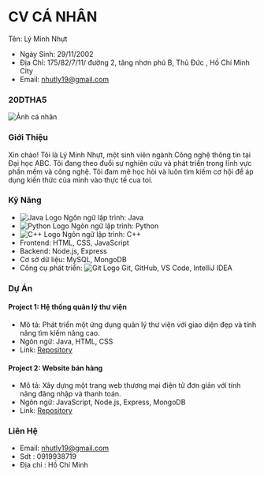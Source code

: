 
# CV CÁ NHÂN

  Tên: Lý Minh Nhựt
- Ngày Sinh: 29/11/2002
- Địa Chỉ: 175/82/7/11/ đường 2, tăng nhơn phú B, Thủ Đức , Hồ Chí Minh City
- Email: nhutly19@gmail.com
### 20DTHA5

![Ảnh cá nhân](https://scontent.fsgn1-1.fna.fbcdn.net/v/t39.30808-1/399505342_3584135855235746_983175597750843886_n.jpg?stp=cp6_dst-jpg_p320x320&_nc_cat=102&ccb=1-7&_nc_sid=5f2048&_nc_ohc=rLbUSXp9IA8AX_6rI-x&_nc_ht=scontent.fsgn1-1.fna&oh=00_AfBPwzh05Gx3zyXOI2EArXN71nmsd0ZFpG4MlQwe0q21GQ&oe=6602D56D)



### Giới Thiệu

Xin chào! Tôi là Lý Minh Nhựt, một sinh viên ngành Công nghệ thông tin tại Đại học ABC. Tôi đang theo đuổi sự nghiên cứu và phát triển trong lĩnh vực phần mềm và công nghệ. Tôi đam mê học hỏi và luôn tìm kiếm cơ hội để áp dụng kiến thức của mình vào thực tế cua toi.

### Kỹ Năng

- ![Java Logo](https://upload.wikimedia.org/wikipedia/en/thumb/3/30/Java_programming_language_logo.svg/80px-Java_programming_language_logo.svg.png) Ngôn ngữ lập trình: Java
- ![Python Logo](https://upload.wikimedia.org/wikipedia/commons/thumb/c/c3/Python-logo-notext.svg/80px-Python-logo-notext.svg.png) Ngôn ngữ lập trình: Python
- ![C++ Logo](https://upload.wikimedia.org/wikipedia/commons/thumb/1/18/ISO_C%2B%2B_Logo.svg/80px-ISO_C%2B%2B_Logo.svg.png) Ngôn ngữ lập trình: C++
- Frontend: HTML, CSS, JavaScript
- Backend: Node.js, Express
- Cơ sở dữ liệu: MySQL, MongoDB
- Công cụ phát triển: ![Git Logo](https://upload.wikimedia.org/wikipedia/commons/thumb/e/e0/Git-logo.svg/80px-Git-logo.svg.png) Git, GitHub, VS Code, IntelliJ IDEA

### Dự Án

#### Project 1: Hệ thống quản lý thư viện
- Mô tả: Phát triển một ứng dụng quản lý thư viện với giao diện đẹp và tính năng tìm kiếm nâng cao.
- Ngôn ngữ: Java, HTML, CSS
- Link: [Repository](link_to_repository)

#### Project 2: Website bán hàng
- Mô tả: Xây dựng một trang web thương mại điện tử đơn giản với tính năng đăng nhập và thanh toán.
- Ngôn ngữ: JavaScript, Node.js, Express, MongoDB
- Link: [Repository](link_to_repository)

### Liên Hệ

- Email: nhutly19@gmail.com
- Sdt : 0919938719
- Địa chỉ : Hồ Chí Minh
